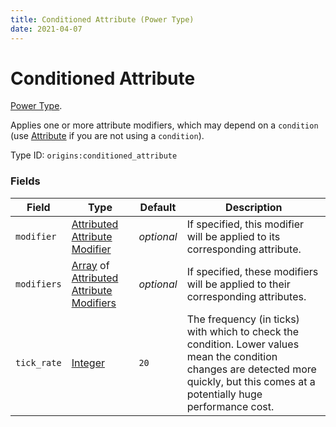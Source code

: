 ```yaml
---
title: Conditioned Attribute (Power Type)
date: 2021-04-07
---
```

# Conditioned Attribute

[Power Type](../power_types.md).

Applies one or more attribute modifiers, which may depend on a `condition` (use [Attribute](../power_types/attribute.md) if you are not using a `condition`).

Type ID: `origins:conditioned_attribute`

### Fields

Field  | Type | Default | Description
-------|------|---------|-------------
`modifier` | [Attributed Attribute Modifier](../data_types/attributed_attribute_modifier.md) | _optional_ | If specified, this modifier will be applied to its corresponding attribute.
`modifiers` | [Array](../data_types/array.md) of [Attributed Attribute Modifiers](../data_types/attributed_attribute_modifier.md) | _optional_ | If specified, these modifiers will be applied to their corresponding attributes.
`tick_rate` | [Integer](../data_types/integer.md) | `20` | The frequency (in ticks) with which to check the condition. Lower values mean the condition changes are detected more quickly, but this comes at a potentially huge performance cost.
